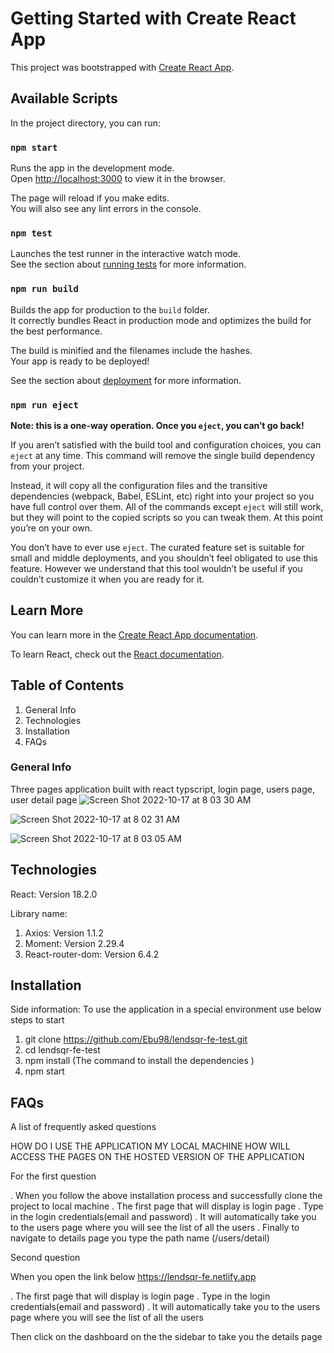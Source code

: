 # Getting Started with Create React App

This project was bootstrapped with [Create React App](https://github.com/facebook/create-react-app).

## Available Scripts

In the project directory, you can run:

### `npm start`

Runs the app in the development mode.\
Open [http://localhost:3000](http://localhost:3000) to view it in the browser.

The page will reload if you make edits.\
You will also see any lint errors in the console.

### `npm test`

Launches the test runner in the interactive watch mode.\
See the section about [running tests](https://facebook.github.io/create-react-app/docs/running-tests) for more information.

### `npm run build`

Builds the app for production to the `build` folder.\
It correctly bundles React in production mode and optimizes the build for the best performance.

The build is minified and the filenames include the hashes.\
Your app is ready to be deployed!

See the section about [deployment](https://facebook.github.io/create-react-app/docs/deployment) for more information.

### `npm run eject`

**Note: this is a one-way operation. Once you `eject`, you can’t go back!**

If you aren’t satisfied with the build tool and configuration choices, you can `eject` at any time. This command will remove the single build dependency from your project.

Instead, it will copy all the configuration files and the transitive dependencies (webpack, Babel, ESLint, etc) right into your project so you have full control over them. All of the commands except `eject` will still work, but they will point to the copied scripts so you can tweak them. At this point you’re on your own.

You don’t have to ever use `eject`. The curated feature set is suitable for small and middle deployments, and you shouldn’t feel obligated to use this feature. However we understand that this tool wouldn’t be useful if you couldn’t customize it when you are ready for it.

## Learn More

You can learn more in the [Create React App documentation](https://facebook.github.io/create-react-app/docs/getting-started).

To learn React, check out the [React documentation](https://reactjs.org/).


## Table of Contents
1. General Info
2. Technologies
3. Installation
4. FAQs
### General Info
Three pages application built with react typscript, login page, users page, user detail page
![Screen Shot 2022-10-17 at 8 03 30 AM](https://user-images.githubusercontent.com/91473642/196116052-e02ea030-a492-4432-b98b-46566168a47e.png)


![Screen Shot 2022-10-17 at 8 02 31 AM](https://user-images.githubusercontent.com/91473642/196115011-0acef4ca-7911-4cca-8e4b-da820357e387.png)

![Screen Shot 2022-10-17 at 8 03 05 AM](https://user-images.githubusercontent.com/91473642/196115144-7e73a545-d128-4e5c-b976-e0a06ef54b8e.png)



## Technologies
React: Version 18.2.0

Library name:

1. Axios: Version 1.1.2
2. Moment: Version 2.29.4
3. React-router-dom: Version 6.4.2

## Installation
Side information: To use the application in a special environment use below steps to start

1. git clone https://github.com/Ebu98/lendsqr-fe-test.git
2. cd lendsqr-fe-test
3. npm install (The command to install the dependencies )
4. npm start

## FAQs
A list of frequently asked questions

HOW DO I USE THE APPLICATION MY LOCAL MACHINE
HOW WILL ACCESS THE PAGES ON THE HOSTED VERSION OF THE APPLICATION

For the first question

. When you follow the above installation process and successfully clone the project to local machine
. The first page that will display is login page
. Type in the login credentials(email and password)
. It will automatically take you to the users page where you will see the list of all the users
. Finally to navigate to details page you type the path name (/users/detail) 


Second question

When you open the link below
https://lendsqr-fe.netlify.app

. The first page that will display is login page
. Type in the login credentials(email and password)
. It will automatically take you to the users page where you will see the list of all the users

Then click on the dashboard on the the sidebar to take you the details page
